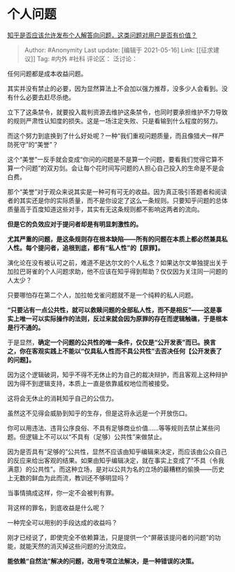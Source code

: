 # 个人问题
[知乎是否应该允许发布个人解答向问题，这类问题对用户是否有价值？](https://www.zhihu.com/question/325404187/answer/950028723)

> Author: #Anonymity
> Last update: [编辑于 2021-05-16]
> Link: [[征求建议]]
> Tag: #内外 #社科
> 评论区：
> 泛讨论：

任何问题都是成本收益问题。

其实并没有禁止的必要，因为显然算法上不会加以强力推荐，没多少人会看到。没有什么必要去赶尽杀绝。

立下了这条禁令，就要投入裁判资源去维护这条禁令，也同时要承担维护不力导致的规则严肃性认知度的损失。这是一场注定失败、只是看输到什么程度的努力。

而这个努力到底换到了什么好处呢？一种“我们重视问题质量，而且像猎犬一样严防死守”的“美誉”？

这个“美誉”一反手就会变成“你问的问题是不是算一个问题，要看我们觉得它算不算一个问题”的双刃剑。会让每个花时间写问题的人担心自己投入的生命是不是会白费。

那个“美誉”对于观众来说其实是一种可有可无的收益。因为真正吸引答题者和阅读者的其实还是你的实际质量，而不是你设定了这么一条规则。只要知乎问题的总体质量高于百度知道这些对手，其实有无这条规则都不影响这两者的流向。

**但是它的负效应对于提问者却是有明显刺激性的。**

**尤其严重的问题，是这条规则存在根本缺陷——所有的问题在本质上都必然兼具私人性。每个提问者，追根到底，都有“私人性”的【原罪】。**

演化论在没有被认可之前，难道不是达尔文的个人私念？如果达尔文单独提出关于加拉巴哥雀的个人问题求助，他不应该在知乎得到帮助？仅仅因为关注同一问题的人太少？

只要哪怕存在第二个人，加拉帕戈雀问题就不是一个纯粹的私人问题。

**“只要沾有一点公共性，就可以救赎问题的全部私人性，而不是相反”——这是事实上唯一可以实际操作的法则，反过来就会因为原罪的存在而逻辑触礁，于是根本是行不通的。**

于是显然，**确定一个问题的公共性的唯一条件，仅仅是“公开发表”而已。换言之，你在客观实践上不能以“仅具私人性而不具公共性”去否决任何【公开发表了的问题】。**

因为这个逻辑破洞，知乎不得不无休止的为自己的裁决辩护，而且客观上这种辩护因为得不到逻辑支持，本质上一直是依靠威权地位而被接受。

这将会无休止的消耗知乎自己的公信力。

虽然这不见得会威胁到知乎的生存，但是这将永远是一个开放伤口。

你可以用违法、违背公序良俗、不具有足够商业价值……等等规则去禁止某些问题。但逻辑上不可以以“不具有（足够）公共性”来做禁止。

因为是否具有“足够的”公共性，显然不应该由知乎编辑来决定，而应该由公众自己的反应来给出客观的结果。如果由知乎编辑决定，就在事实上变成了“不具（令我满意）的公共性”。而这种立场，是对以公共为名的立场的最糟糕的偷换——历史上无数的鲜血为此而流，教训还不够明显吗？

当事情搞成这样，你一定不会被判有罪。

背这样的罪名，到底收益是什么呢？

一种完全可以用别的手段达成的收益吗？

刚才已经说了，即使完全不依赖算法，只是提供一个“屏蔽该提问者的问题”的功能，就能天然的消灭掉这些问题的分流效应。

**能依赖“自然法”解决的问题，改用专项立法解决，是一种错误的决策。**
